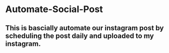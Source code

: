 # Automate-Social-Post
## This is bascially automate our instagram post by scheduling the post daily and uploaded to my instagram. 

